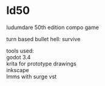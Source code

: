# ld50
ludumdare 50th edition compo game

turn based bullet hell: survive

tools used:  
godot 3.4  
krita for prototype drawings  
inkscape  
lmms with surge vst  
